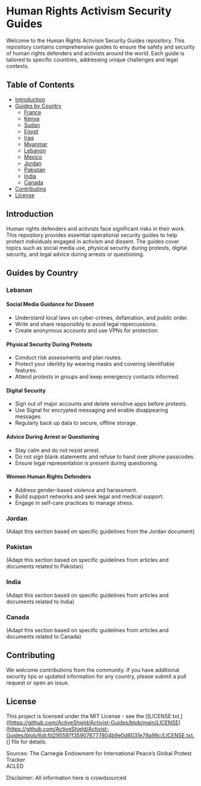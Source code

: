 # Human Rights Activism Security Guides

Welcome to the Human Rights Activism Security Guides repository. This repository contains comprehensive guides to ensure the safety and security of human rights defenders and activists around the world. Each guide is tailored to specific countries, addressing unique challenges and legal contexts.

## Table of Contents

- [Introduction](#introduction)
- [Guides by Country](#guides-by-country)
  - [France](#france)
  - [Kenya](#kenya)
  - [Sudan](#sudan)
  - [Egypt](#egypt)
  - [Iraq](#Iraq)
  - [Myanmar](#maynmar)
  - [Lebanon](#lebanon)
  - [Mexico](#Mexico)
  - [Jordan](#jordan)
  - [Pakistan](#pakistan)
  - [India](#india)
  - [Canada](#canada)
- [Contributing](#contributing)
- [License](#license)

## Introduction

Human rights defenders and activists face significant risks in their work. This repository provides essential operational security guides to help protect individuals engaged in activism and dissent. The guides cover topics such as social media use, physical security during protests, digital security, and legal advice during arrests or questioning.

## Guides by Country

### Lebanon

#### Social Media Guidance for Dissent
- Understand local laws on cyber-crimes, defamation, and public order.
- Write and share responsibly to avoid legal repercussions.
- Create anonymous accounts and use VPNs for protection.

#### Physical Security During Protests
- Conduct risk assessments and plan routes.
- Protect your identity by wearing masks and covering identifiable features.
- Attend protests in groups and keep emergency contacts informed.

#### Digital Security
- Sign out of major accounts and delete sensitive apps before protests.
- Use Signal for encrypted messaging and enable disappearing messages.
- Regularly back up data to secure, offline storage.

#### Advice During Arrest or Questioning
- Stay calm and do not resist arrest.
- Do not sign blank statements and refuse to hand over phone passcodes.
- Ensure legal representation is present during questioning.

#### Women Human Rights Defenders
- Address gender-based violence and harassment.
- Build support networks and seek legal and medical support.
- Engage in self-care practices to manage stress.

### Jordan

(Adapt this section based on specific guidelines from the Jordan document)

### Pakistan

(Adapt this section based on specific guidelines from articles and documents related to Pakistan)

### India

(Adapt this section based on specific guidelines from articles and documents related to India)

### Canada

(Adapt this section based on specific guidelines from articles and documents related to Canada)

## Contributing

We welcome contributions from the community. If you have additional security tips or updated information for any country, please submit a pull request or open an issue.

## License

This project is licensed under the MIT License - see the [[LICENSE.txt.]([https://github.com/ActiveShield/Activist-Guides/blob/main/LICENSE](https://github.com/ActiveShield/Activist-Guides/blob/6dcfd295597f359076777804b9e0d6031e79a98c/LICENSE.txt.)] file for details.

Sources:
The Carnegie Endowment for International Peace’s Global Protest Tracker  
ACLED

Disclaimer: All information here is crowdsourced
